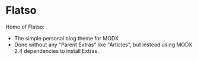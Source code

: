# Flatso

Home of Flatso: 
- The simple personal blog theme for MODX
- Done without any "Parent Extras" like "Articles", but instead using MODX 2.4 dependencies to install Extras.